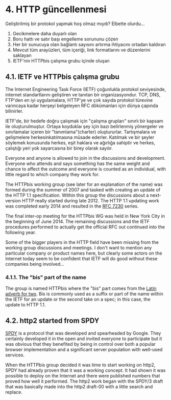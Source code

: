 # 4. HTTP güncellenmesi

Geliştirilmiş bir protokol yapmak hoş olmaz mıydı? Elbette olurdu...

1. Gecikmelere daha duyarlı olan
2. Boru hattı ve satır başı engelleme sorununu çözen
3. Her bir sunucuya olan bağlantı sayısını artırma ihtiyacını ortadan kaldıran
4. Mevcut tüm arayüzleri, tüm içeriği, link formatlarını ve düzenlerini saklayan
5. IETF'nin HTTPbis çalışma grubu içinde oluşan

## 4.1. IETF ve HTTPbis çalışma grubu

The Internet Engineering Task Force (IETF) çoğunlukla protokol seviyesinde, internet standartlarını geliştiren ve tanıtan bir organizasyondur. TCP, DNS, FTP'den en iyi uygulamalara, HTTP'ye ve çok sayıda protokol türevine varıncaya kadar herşeyi belgeleyen RFC dökümanları için dünya çapında bilinirler.
 
IETF'de, bir hedefe doğru çalışmak için "çalışma grupları" sınırlı bir kapsam ile oluşturulmuştur.  Ortaya koyduklaı şey için bazı belirlenmiş yönergeler ve sınırlamalar içeren bir "tanımlama"(charter) oluştururlar. Tartışmalara ve gelişmelere herkesinkatılmasına müsade ederler.  Katılmak ve bir şeyler söylemek konusunda herkes, eşit haklara ve ağırlığa sahiptir ve herkes, çalıştığı yeri yok sayarcasına bir birey olarak sayılır.

Everyone and anyone is allowed to join in the discussions and development. Everyone who attends and says something has the same weight and chance to affect the outcome and everyone is counted as an individual, with little regard to which company they work for.

The HTTPbis working group (see later for an explanation of the name) was
formed during the summer of 2007 and tasked with creating an update of the
HTTP 1.1 specification. Within this group the discussions about a next-version
HTTP really started during late 2012. The HTTP 1.1 updating work was completed
early 2014 and resulted in the [RFC 7230](https://tools.ietf.org/html/rfc7230)
series.

The final inter-op meeting for the HTTPbis WG was held in New York City in the beginning of June 2014. The remaining discussions and the IETF procedures performed to actually get the official RFC out continued into the following year.

Some of the bigger players in the HTTP field have been missing from the working group discussions and meetings. I don't want to mention any particular company or product names here, but clearly some actors on the Internet today seem to be confident that IETF will do good without these companies being involved...

### 4.1.1. The "bis" part of the name

The group is named HTTPbis where the "bis" part comes from the [Latin adverb for two](http://en.wiktionary.org/wiki/bis#Latin).  Bis is commonly used as a suffix or part of the name within the IETF for an update or the second take on a spec; in this case, the update to HTTP 1.1.

## 4.2. http2 started from SPDY

[SPDY](http://en.wikipedia.org/wiki/SPDY) is a protocol that was developed and spearheaded by Google. They certainly developed it in the open and invited everyone to participate but it was obvious that they  benefited by being in control over both a popular browser implementation and a significant server population with well-used services.

When the HTTPbis group decided it was time to start working on http2, SPDY had already proven that it was a working concept. It had shown it was possible to deploy on the Internet and there were published numbers that proved how well it performed. The http2 work began with the SPDY/3 draft that was basically made into the http2 draft-00 with a little search and replace.
  

